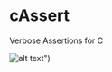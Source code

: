 # cAssert
Verbose Assertions for C

![alt text](https://s32.postimg.org/pufjmwy1h/Selection_125.png";)")
